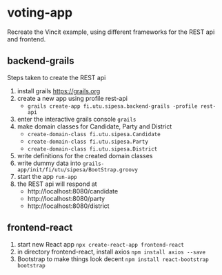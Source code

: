 # voting-app

Recreate the Vincit example, using different frameworks for the REST api and frontend.

## backend-grails
Steps taken to create the REST api
1. install grails https://grails.org 
2. create a new app using profile rest-api
    - `grails create-app fi.utu.sipesa.backend-grails -profile rest-api`
3. enter the interactive grails console `grails`
4. make domain classes for Candidate, Party and District
    - `create-domain-class fi.utu.sipesa.Candidate`
    - `create-domain-class fi.utu.sipesa.Party`
    - `create-domain-class fi.utu.sipesa.District`
5. write definitions for the created domain classes
6. write dummy data into `grails-app/init/fi/utu/sipesa/BootStrap.groovy`
7. start the app `run-app`
8. the REST api will respond at
    - http://localhost:8080/candidate
    - http://localhost:8080/party
    - http://localhost:8080/district

## frontend-react
1. start new React app `npx create-react-app frontend-react`
2. in directory frontend-react, install axios `npm install axios --save`
3. Bootstrap to make things look decent `npm install react-bootstrap bootstrap`